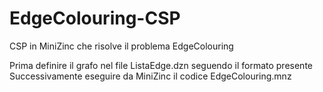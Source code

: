 # EdgeColouring-CSP
CSP in MiniZinc che risolve il problema EdgeColouring

Prima definire il grafo nel file ListaEdge.dzn seguendo il formato presente
Successivamente eseguire da MiniZinc il codice EdgeColouring.mnz
